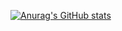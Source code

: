 [![Anurag's GitHub stats](https://github-readme-stats.vercel.app/api?username=JuberBR)](https://github.com/anuraghazra/github-readme-stats)

